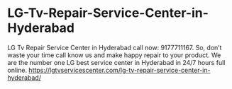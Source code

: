 # LG-Tv-Repair-Service-Center-in-Hyderabad
LG Tv Repair Service Center in Hyderabad call now: 9177711167. So, don’t waste your time call know us and make happy repair to your product. We are the number one LG best service center in Hyderabad in 24/7 hours full online.  https://lgtvservicescenter.com/lg-tv-repair-service-center-in-hyderabad/
